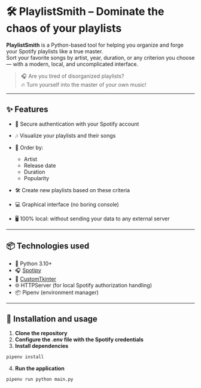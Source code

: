 # 🛠️ PlaylistSmith – Dominate the chaos of your playlists

**PlaylistSmith** is a Python-based tool for helping you organize and forge your Spotify playlists like a true master.  
Sort your favorite songs by artist, year, duration, or any criterion you choose — with a modern, local, and uncomplicated interface.

> 🎧 Are you tired of disorganized playlists?  
> 🔥 Turn yourself into the master of your own music!

---

## ✨ Features

- 🔐 Secure authentication with your Spotify account
- 🎶 Visualize your playlists and their songs
- 🧠 Order by:
  - Artist
  - Release date 
  - Duration
  - Popularity

- 🛠️ Create new playlists based on these criteria
- 💻 Graphical interface (no boring console)
- 🖥️ 100% local: without sending your data to any external server

---

## 📦 Technologies used

- 🐍 Python 3.10+
- 🎧 [Spotipy](https://spotipy.readthedocs.io/)
- 🎨 [CustomTkinter](https://github.com/TomSchimansky/CustomTkinter)
- 🌐 HTTPServer (for local Spotify authorization handling)
- 📦 Pipenv (environment manager)

---

## 🚀 Installation and usage

1. **Clone the repository**
2. **Configure the .env file with the Spotify credentials**
3. **Install dependencies**
```bash
pipenv install
```
4. **Run the application**
```bash
pipenv run python main.py
```

